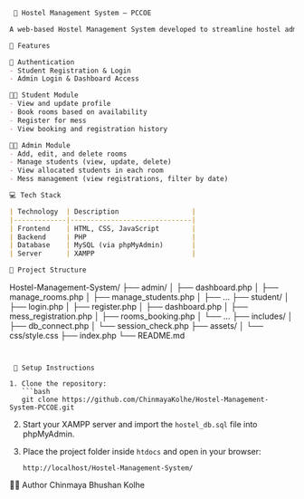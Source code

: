 

```markdown
 🏨 Hostel Management System – PCCOE

A web-based Hostel Management System developed to streamline hostel administration, including student and admin panels, room booking, mess registration, and student profile management.

🚀 Features

🔐 Authentication
- Student Registration & Login
- Admin Login & Dashboard Access

🧑‍🎓 Student Module
- View and update profile
- Book rooms based on availability
- Register for mess
- View booking and registration history

🧑‍💼 Admin Module
- Add, edit, and delete rooms
- Manage students (view, update, delete)
- View allocated students in each room
- Mess management (view registrations, filter by date)

💻 Tech Stack

| Technology  | Description                  |
|-------------|------------------------------|
| Frontend    | HTML, CSS, JavaScript        |
| Backend     | PHP                          |
| Database    | MySQL (via phpMyAdmin)       |
| Server      | XAMPP                        |

📁 Project Structure

```
Hostel-Management-System/
├── admin/
│   ├── dashboard.php
│   ├── manage_rooms.php
│   ├── manage_students.php
│   ├── ...
├── student/
│   ├── login.php
│   ├── register.php
│   ├── dashboard.php
│   ├── mess_registration.php
│   ├── rooms_booking.php
│   └── ...
├── includes/
│   ├── db_connect.php
│   └── session_check.php
├── assets/
│   └── css/style.css
├── index.php
└── README.md
```


 🔧 Setup Instructions

1. Clone the repository:
   ```bash
   git clone https://github.com/ChinmayaKolhe/Hostel-Management-System-PCCOE.git
   ```

2. Start your XAMPP server and import the `hostel_db.sql` file into phpMyAdmin.

3. Place the project folder inside `htdocs` and open in your browser:
   ```
   http://localhost/Hostel-Management-System/
   ```
🙋‍♂️ Author
Chinmaya Bhushan Kolhe 



